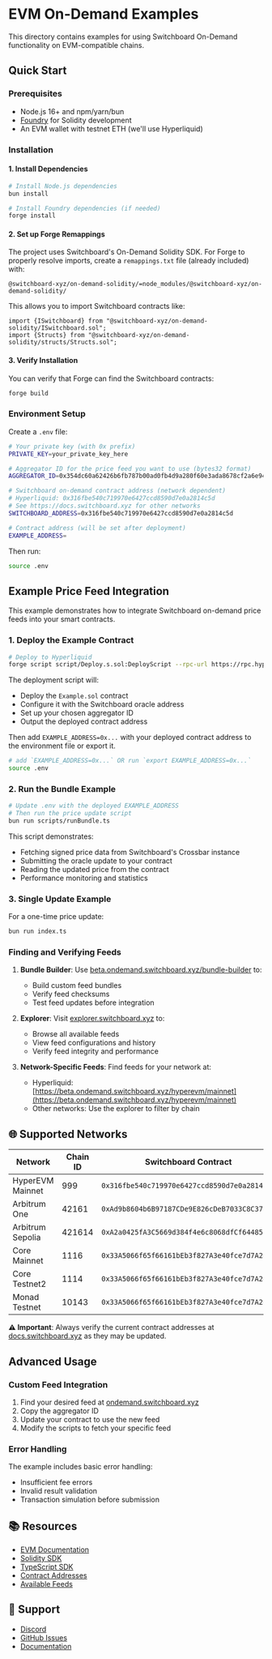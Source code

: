 # EVM On-Demand Examples

This directory contains examples for using Switchboard On-Demand functionality on EVM-compatible chains.

## Quick Start

### Prerequisites

- Node.js 16+ and npm/yarn/bun
- [Foundry](https://book.getfoundry.sh/getting-started/installation) for Solidity development
- An EVM wallet with testnet ETH (we'll use Hyperliquid)

### Installation

#### 1. Install Dependencies

```bash
# Install Node.js dependencies
bun install

# Install Foundry dependencies (if needed)
forge install
```

#### 2. Set up Forge Remappings

The project uses Switchboard's On-Demand Solidity SDK. For Forge to properly resolve imports, create a `remappings.txt` file (already included) with:

```
@switchboard-xyz/on-demand-solidity/=node_modules/@switchboard-xyz/on-demand-solidity/
```

This allows you to import Switchboard contracts like:
```solidity
import {ISwitchboard} from "@switchboard-xyz/on-demand-solidity/ISwitchboard.sol";
import {Structs} from "@switchboard-xyz/on-demand-solidity/structs/Structs.sol";
```

#### 3. Verify Installation

You can verify that Forge can find the Switchboard contracts:

```bash
forge build
```

### Environment Setup

Create a `.env` file:

```bash
# Your private key (with 0x prefix)
PRIVATE_KEY=your_private_key_here

# Aggregator ID for the price feed you want to use (bytes32 format)  
AGGREGATOR_ID=0x354dc60a62426b6fb787b00ad0fb4d9a280f60e3ada8678cf2a6e940513100ea

# Switchboard on-demand contract address (network dependent)
# Hyperliquid: 0x316fbe540c719970e6427ccd8590d7e0a2814c5d
# See https://docs.switchboard.xyz for other networks
SWITCHBOARD_ADDRESS=0x316fbe540c719970e6427ccd8590d7e0a2814c5d

# Contract address (will be set after deployment)
EXAMPLE_ADDRESS=
```

Then run:
```bash
source .env
```


## Example Price Feed Integration

This example demonstrates how to integrate Switchboard on-demand price feeds into your smart contracts.

### 1. Deploy the Example Contract

```bash
# Deploy to Hyperliquid
forge script script/Deploy.s.sol:DeployScript --rpc-url https://rpc.hyperliquid.xyz/evm --broadcast -vv
```

The deployment script will:
- Deploy the `Example.sol` contract
- Configure it with the Switchboard oracle address
- Set up your chosen aggregator ID
- Output the deployed contract address

Then add `EXAMPLE_ADDRESS=0x...` with your deployed contract address to the environment file or export it. 

```bash
# add `EXAMPLE_ADDRESS=0x...` OR run `export EXAMPLE_ADDRESS=0x...`
source .env
```

### 2. Run the Bundle Example

```bash
# Update .env with the deployed EXAMPLE_ADDRESS
# Then run the price update script
bun run scripts/runBundle.ts
```

This script demonstrates:
- Fetching signed price data from Switchboard's Crossbar instance
- Submitting the oracle update to your contract
- Reading the updated price from the contract
- Performance monitoring and statistics

### 3. Single Update Example

For a one-time price update:

```bash
bun run index.ts
```

### Finding and Verifying Feeds

1. **Bundle Builder**: Use [beta.ondemand.switchboard.xyz/bundle-builder](https://beta.ondemand.switchboard.xyz/hyperevm/mainnet/build) to:
   - Build custom feed bundles
   - Verify feed checksums
   - Test feed updates before integration

2. **Explorer**: Visit [explorer.switchboard.xyz](https://explorer.switchboard.xyz) to:
   - Browse all available feeds
   - View feed configurations and history
   - Verify feed integrity and performance

3. **Network-Specific Feeds**: Find feeds for your network at:
   - Hyperliquid: [https://beta.ondemand.switchboard.xyz/hyperevm/mainnet](https://beta.ondemand.switchboard.xyz/hyperevm/mainnet)
   - Other networks: Use the explorer to filter by chain

## 🌐 Supported Networks

| Network | Chain ID | Switchboard Contract |
|---------|----------|---------------------|
| HyperEVM Mainnet | 999 | `0x316fbe540c719970e6427ccd8590d7e0a2814c5d` |
| Arbitrum One | 42161 | `0xAd9b8604b6B97187CDe9E826cDeB7033C8C37198` |
| Arbitrum Sepolia | 421614 | `0xA2a0425fA3C5669d384f4e6c8068dfCf64485b3b` |
| Core Mainnet | 1116 | `0x33A5066f65f66161bEb3f827A3e40fce7d7A2e6C` |
| Core Testnet2 | 1114 | `0x33A5066f65f66161bEb3f827A3e40fce7d7A2e6C` |
| Monad Testnet | 10143 | `0x33A5066f65f66161bEb3f827A3e40fce7d7A2e6C` |

**⚠️ Important**: Always verify the current contract addresses at [docs.switchboard.xyz](https://docs.switchboard.xyz/product-documentation/data-feeds/evm/contract-addresses) as they may be updated.

## Advanced Usage

### Custom Feed Integration

1. Find your desired feed at [ondemand.switchboard.xyz](https://ondemand.switchboard.xyz)
2. Copy the aggregator ID
3. Update your contract to use the new feed
4. Modify the scripts to fetch your specific feed

### Error Handling

The example includes basic error handling:
- Insufficient fee errors
- Invalid result validation
- Transaction simulation before submission

## 📚 Resources

- [EVM Documentation](https://docs.switchboard.xyz/product-documentation/data-feeds/evm)
- [Solidity SDK](https://www.npmjs.com/package/@switchboard-xyz/on-demand-solidity)
- [TypeScript SDK](https://www.npmjs.com/package/@switchboard-xyz/on-demand)
- [Contract Addresses](https://docs.switchboard.xyz/product-documentation/data-feeds/evm/contract-addresses)
- [Available Feeds](https://ondemand.switchboard.xyz)

## 🤝 Support

- [Discord](https://discord.gg/switchboard)
- [GitHub Issues](https://github.com/switchboard-xyz/evm-on-demand/issues)
- [Documentation](https://docs.switchboard.xyz)